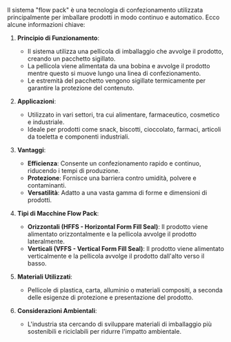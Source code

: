 Il sistema "flow pack" è una tecnologia di confezionamento utilizzata principalmente per imballare prodotti in modo continuo e automatico. Ecco alcune informazioni chiave:

1. **Principio di Funzionamento**:
   - Il sistema utilizza una pellicola di imballaggio che avvolge il prodotto, creando un pacchetto sigillato.
   - La pellicola viene alimentata da una bobina e avvolge il prodotto mentre questo si muove lungo una linea di confezionamento.
   - Le estremità del pacchetto vengono sigillate termicamente per garantire la protezione del contenuto.

2. **Applicazioni**:
   - Utilizzato in vari settori, tra cui alimentare, farmaceutico, cosmetico e industriale.
   - Ideale per prodotti come snack, biscotti, cioccolato, farmaci, articoli da toeletta e componenti industriali.

3. **Vantaggi**:
   - **Efficienza**: Consente un confezionamento rapido e continuo, riducendo i tempi di produzione.
   - **Protezione**: Fornisce una barriera contro umidità, polvere e contaminanti.
   - **Versatilità**: Adatto a una vasta gamma di forme e dimensioni di prodotti.

4. **Tipi di Macchine Flow Pack**:
   - **Orizzontali (HFFS - Horizontal Form Fill Seal)**: Il prodotto viene alimentato orizzontalmente e la pellicola avvolge il prodotto lateralmente.
   - **Verticali (VFFS - Vertical Form Fill Seal)**: Il prodotto viene alimentato verticalmente e la pellicola avvolge il prodotto dall'alto verso il basso.

5. **Materiali Utilizzati**:
   - Pellicole di plastica, carta, alluminio o materiali compositi, a seconda delle esigenze di protezione e presentazione del prodotto.

6. **Considerazioni Ambientali**:
   - L'industria sta cercando di sviluppare materiali di imballaggio più sostenibili e riciclabili per ridurre l'impatto ambientale.